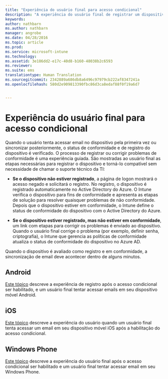 ```yaml
---
title: "Experiência do usuário final para acesso condicional"
description: "A experiência do usuário final de registrar um dispositivo ou corrigir problemas de conformidade."
keywords: 
author: nathbarn
ms.author: nathbarn
manager: angrobe
ms.date: 04/28/2016
ms.topic: article
ms.prod: 
ms.service: microsoft-intune
ms.technology: 
ms.assetid: 3e186dd2-e17c-40d8-b160-48038b2c6593
ms.reviewer: 
ms.suite: ems
translationtype: Human Translation
ms.sourcegitcommit: 2342889a686db8a6496c97979cb222af8347241a
ms.openlocfilehash: 580d2e909813390fbc86d3ca8edaf88f0f19a6d7


---
```


# <a name="end-user-experience-of-conditional-access"></a>Experiência do usuário final para acesso condicional
Quando o usuário tenta acessar email no dispositivo pela primeira vez ou sincronizar posteriormente, o status de conformidade e de registro do dispositivo é verificado. O processo de registrar ou corrigir problemas de conformidade é uma experiência guiada. São mostradas ao usuário final as etapas necessárias para registrar o dispositivo e torná-lo compatível sem necessidade de chamar o suporte técnico da TI:

-   **Se o dispositivo não estiver registrado**, a página de logon mostrará o acesso negado e solicitará o registro. No registro, o dispositivo é registrado automaticamente no Active Directory do Azure. O Intune verifica o dispositivo para fins de conformidade e apresenta as etapas de solução para resolver quaisquer problemas de não conformidade. Depois que o dispositivo estiver em conformidade, o Intune define o status de conformidade do dispositivo com o Active Directory do Azure.

-   **Se o dispositivo estiver registrado, mas não estiver em conformidade**, um link com etapas para corrigir os problemas é enviado ao dispositivo. Quando o usuário final corrige o problema (por exemplo, definir senha, criptografia), o Intune que gerencia as políticas de conformidade atualiza o status de conformidade do dispositivo no Azure AD.

Quando o dispositivo é avaliado como registro e em conformidade, a sincronização de email deve acontecer dentro de alguns minutos.

## <a name="android"></a>Android

[Este tópico](end-user-experience-conditional-access-android.md) descreve a experiência de registro após o acesso condicional ser habilitado, e um usuário final tentar acessar emails em seu dispositivo móvel Android.

## <a name="ios"></a>iOS

[Este tópico](end-user-experience-conditional-access-ios.md) descreve a experiência do usuário quando um usuário final tenta acessar um email em seu dispositivo móvel iOS após a habilitação do acesso condicional.

## <a name="windows-phone"></a>Windows Phone

[Este tópico](end-user-experience-conditional-access-winphone.md) descreve a experiência do usuário final após o acesso condicional ser habilitado e um usuário final tentar acessar email em seu Windows Phone.



<!--HONumber=Jan17_HO1-->


